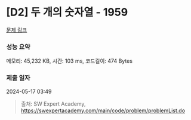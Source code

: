 # [D2] 두 개의 숫자열 - 1959 

[문제 링크](https://swexpertacademy.com/main/code/problem/problemDetail.do?contestProbId=AV5PpoFaAS4DFAUq) 

### 성능 요약

메모리: 45,232 KB, 시간: 103 ms, 코드길이: 474 Bytes

### 제출 일자

2024-05-17 03:49



> 출처: SW Expert Academy, https://swexpertacademy.com/main/code/problem/problemList.do